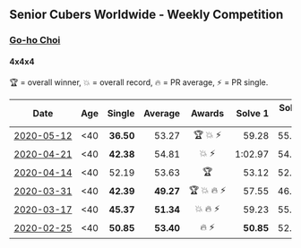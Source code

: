 ## Senior Cubers Worldwide - Weekly Competition
### [Go-ho Choi](../go_ho_choi.md)
#### 4x4x4

🏆 = overall winner, 💥 = overall record, 🔥 = PR average, ⚡ = PR single.

| Date | Age | Single | Average | Awards | Solve 1 | Solve 2 | Solve 3 | Solve 4 | Solve 5 | Video |
| :--: | :--: | --: | --: | :--: | --: | --: | --: | --: | --: | :-- |
| [<span style="white-space: nowrap">2020-05-12</span>](../../results/444/2020-05-12.md) | <40 | **36.50** | 53.27 | <span style="white-space: nowrap">🏆 💥 ⚡</span> | 59.28 | 55.19 | **36.50** | 54.34 | 50.29 | [Link](https://www.facebook.com/events/276138643524223/permalink/279409959863758/) |
| [<span style="white-space: nowrap">2020-04-21</span>](../../results/444/2020-04-21.md) | <40 | **42.38** | 54.81 | <span style="white-space: nowrap">💥 ⚡</span> | 1:02.97 | 54.01 | **42.38** | 56.79 | 53.62 | [Link](https://www.facebook.com/events/538096063773916/permalink/542382946678561/) |
| [<span style="white-space: nowrap">2020-04-14</span>](../../results/444/2020-04-14.md) | <40 | 52.19 | 53.63 | 🏆 | 53.12 | 52.19 | 59.25 | 54.58 | 53.20 | [Link](https://www.facebook.com/events/1400953806773430/permalink/1406005829601561/) |
| [<span style="white-space: nowrap">2020-03-31</span>](../../results/444/2020-03-31.md) | <40 | **42.39** | **49.27** | <span style="white-space: nowrap">🏆 💥 🔥 ⚡</span> | 57.55 | 46.23 | 50.36 | **42.39** | 51.23 | [Link](https://www.facebook.com/events/269276700734640/permalink/272981440364166/) |
| [<span style="white-space: nowrap">2020-03-17</span>](../../results/444/2020-03-17.md) | <40 | **45.37** | **51.34** | <span style="white-space: nowrap">💥 🔥 ⚡</span> | 59.23 | 55.09 | 49.32 | 49.62 | **45.37** | [Link](https://www.facebook.com/events/211732526904866/permalink/216400203104765/) |
| [<span style="white-space: nowrap">2020-02-25</span>](../../results/444/2020-02-25.md) | <40 | **50.85** | **53.40** | <span style="white-space: nowrap">🔥 ⚡</span> | **50.85** | 52.75 | 51.28 | 1:03.49 | 56.18 | [Link](https://www.facebook.com/events/805797596592397/permalink/805989376573219/) |


<!-- Global site tag (gtag.js) - Google Analytics -->
<script async src="https://www.googletagmanager.com/gtag/js?id=UA-86348435-3"></script>
<script>window.dataLayer = window.dataLayer || []; function gtag() {dataLayer.push(arguments);} gtag('js', new Date()); gtag('config', 'UA-86348435-3');</script>
